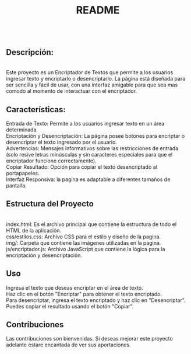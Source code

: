 <h1 align="center">README<h1></h1> <br>
<h2>Descripción:</h2><br>
Este proyecto es un Encriptador de Textos que permite a los usuarios ingresar texto y encriptarlo o desencriptarlo. 
La página está diseñada para ser sencilla y fácil de usar, con una interfaz amigable para que sea mas comodo al momento de 
interactuar con el encriptador.<br>
<h2>Características:</h2>
Entrada de Texto: Permite a los usuarios ingresar texto en un área determinada.<br>
Encriptación y Desencriptación: La página posee botones para encriptar o desencriptar el texto ingresado por el usuario.<br>
Advertencias: Mensajes informativos sobre las restricciones de entrada (solo resive letras minúsculas y sin caracteres especiales para que el encriptador funcione correctamente).<br>
Copiar Resultado: Opción para copiar el texto desencriptado al portapapeles.<br>
Interfaz Responsiva: la pagina es adaptable a diferentes tamaños de pantalla.<br>
<h2>Estructura del Proyecto</h2><br>
index.html: Es el archivo principal que contiene la estructura de todo el HTML de la aplicación.<br>
css/estilos.css: Archivo CSS para el estilo y diseño de la pagina.<br>
img/: Carpeta que contiene las imágenes utilizadas en la pagina.<br>
js/encriptador.js: Archivo JavaScript que contiene la lógica para la encriptación y desencriptación.<br>
<h2>Uso</h2>
Ingresa el texto que deseas encriptar en el área de texto.<br>
Haz clic en el botón "Encriptar" para obtener el texto encriptado.<br>
Para desencriptar, ingresa el texto encriptado y haz clic en "Desencriptar".<br>
Puedes copiar el resultado usando el botón "Copiar".<br>
<h2>Contribuciones</h2>
Las contribuciones son bienvenidas. Si deseas mejorar este proyecto adelante estare encantada de ver sus aportaciones.<br>
